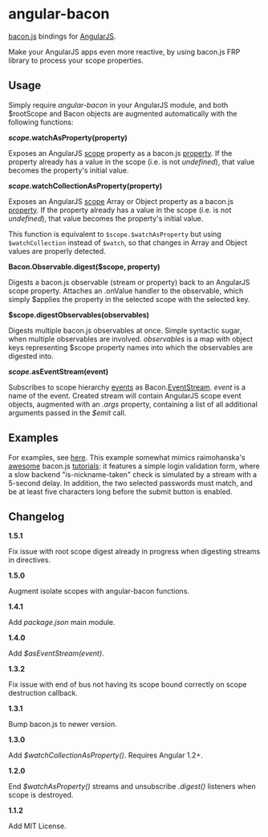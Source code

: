 angular-bacon
=============

[bacon.js](https://github.com/raimohanska/bacon.js) bindings for [AngularJS](https://github.com/angular/angular.js).

Make your AngularJS apps even more reactive, by using bacon.js FRP library to process your scope properties.

Usage
-----

Simply require *angular-bacon* in your AngularJS module, and both $rootScope and Bacon objects are augmented automatically with the following functions:

**$scope.$watchAsProperty(property)**

Exposes an AngularJS [scope](http://docs.angularjs.org/api/ng.$rootScope.Scope) property as a bacon.js [property](https://github.com/raimohanska/bacon.js#property). If the property already has a value in the scope (i.e. is not _undefined_), that value becomes the property's initial value.

**$scope.$watchCollectionAsProperty(property)**

Exposes an AngularJS [scope](http://docs.angularjs.org/api/ng.$rootScope.Scope) Array or Object property as a bacon.js [property](https://github.com/raimohanska/bacon.js#property). If the property already has a value in the scope (i.e. is not _undefined_), that value becomes the property's initial value.

This function is equivalent to `$scope.$watchAsProperty` but using `$watchCollection` instead of `$watch`, so that changes in Array and Object values are properly detected.

**Bacon.Observable.digest($scope, property)**

Digests a bacon.js observable (stream or property) back to an AngularJS scope property. Attaches an .onValue handler to the observable, which simply $applies the property in the selected scope with the selected key.

**$scope.digestObservables(observables)**

Digests multiple bacon.js observables at once. Simple syntactic sugar, when multiple observables are involved. _observables_ is a map with object keys representing $scope property names into which the observables are digested into.

**$scope.$asEventStream(event)**

Subscribes to scope hierarchy [events](https://docs.angularjs.org/api/ng/type/$rootScope.Scope#$emit) as Bacon.[EventStream](https://github.com/baconjs/bacon.js#eventstream). _event_ is a name of the event. Created stream will contain AngularJS scope event objects, augmented with an _.args_ property, containing a list of all additional arguments passed in the _$emit_ call.

Examples
--------

For examples, see [here](examples/form-validation.js). This example somewhat mimics raimohanska's [awesome](http://nullzzz.blogspot.fi/2012/11/baconjs-tutorial-part-ii-get-started.html) bacon.js [tutorials](http://nullzzz.blogspot.fi/2012/12/baconjs-tutorial-part-iii-ajax-and-stuff.html): it features a simple login validation form, where a slow backend "is-nickname-taken" check is simulated by a stream with a 5-second delay. In addition, the two selected passwords must match, and be at least five characters long before the submit button is enabled.

Changelog
---------

**1.5.1**

Fix issue with root scope digest already in progress when digesting streams in directives.

**1.5.0**

Augment isolate scopes with angular-bacon functions.

**1.4.1**

Add _package.json_ main module.

**1.4.0**

Add _$asEventStream(event)_.

**1.3.2**

Fix issue with end of bus not having its scope bound correctly on scope destruction callback.

**1.3.1**

Bump bacon.js to newer version.

**1.3.0**

Add _$watchCollectionAsProperty()_. Requires Angular 1.2+.

**1.2.0**

End _$watchAsProperty()_ streams and unsubscribe _.digest()_ listeners when scope is destroyed.

**1.1.2**

Add MIT License.
